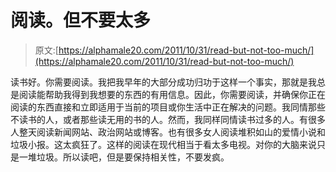 # 阅读。但不要太多

> 原文:[https://alphamale20.com/2011/10/31/read-but-not-too-much/](https://alphamale20.com/2011/10/31/read-but-not-too-much/)

读书好。你需要阅读。我把我早年的大部分成功归功于这样一个事实，那就是我总是阅读能帮助我得到我想要的东西的有用信息。因此，你需要阅读，并确保你正在阅读的东西直接和立即适用于当前的项目或你生活中正在解决的问题。我同情那些不读书的人，或者那些读无用的书的人。然而，我同样同情读书过多的人。有很多人整天阅读新闻网站、政治网站或博客。也有很多女人阅读堆积如山的爱情小说和垃圾小报。这太疯狂了。这样的阅读在现代相当于看太多电视。对你的大脑来说只是一堆垃圾。所以读吧，但是要保持相关性，不要发疯。